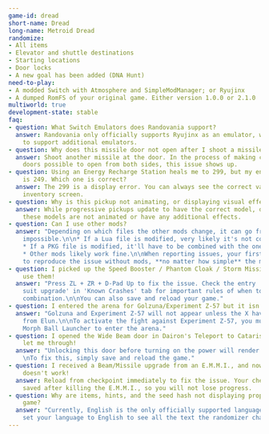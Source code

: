 ```yaml
---
game-id: dread
short-name: Dread
long-name: Metroid Dread
randomize:
- All items
- Elevator and shuttle destinations
- Starting locations
- Door locks
- A new goal has been added (DNA Hunt)
need-to-play:
- A modded Switch with Atmosphere and SimpleModManager; or Ryujinx
- A dumped RomFS of your original game. Either version 1.0.0 or 2.1.0
multiworld: true
development-state: stable
faq:
- question: What Switch Emulators does Randovania support?
  answer: Randovania only officially supports Ryujinx as an emulator, with no plans
    to support additional emulators.
- question: Why does this missile door not open after I shoot a missile at it?
  answer: Shoot another missile at the door. In the process of making certain missile
    doors possible to open from both sides, this issue shows up.
- question: Using an Energy Recharge Station heals me to 299, but my energy maximum
    is 249. Which one is correct?
  answer: The 299 is a display error. You can always see the correct value in the
    inventory screen.
- question: Why is this pickup not animating, or displaying visual effects?
  answer: While progressive pickups update to have the correct model, due to limitations
    these models are not animated or have any additional effects.
- question: Can I use other mods?
  answer: "Depending on which files the other mods change, it can go from simple to
    impossible.\n\n* If a Lua file is modified, very likely it's not compatible.\n
    * If a PKG file is modified, it'll have to be combined with the one from Randovania.\n
    * Other mods likely work fine.\n\nWhen reporting issues, your first step is always
    to reproduce the issue without mods, **no matter how simple** the mod is."
- question: I picked up the Speed Booster / Phantom Cloak / Storm Missile but can't
    use them!
  answer: "Press ZL + ZR + D-Pad Up to fix the issue. Check the entry 'Crashing after
    suit upgrade' in 'Known Crashes' tab for important rules of when to use this button
    combination.\n\nYou can also save and reload your game."
- question: I entered the arena for Golzuna/Experiment Z-57 but it isn't there!
  answer: "Golzuna and Experiment Z-57 will not appear unless the X have been released
    from Elun.\n\nTo activate the fight against Experiment Z-57, you must use the
    Morph Ball Launcher to enter the arena."
- question: I opened the Wide Beam door in Dairon's Teleport to Cataris, but it won't
    let me through!
  answer: "Unlocking this door before turning on the power will render it unopenable.\n
    \nTo fix this, simply save and reload the game."
- question: I received a Beam/Missile upgrade from an E.M.M.I., and now my arm cannon
    doesn't work!
  answer: Reload from checkpoint immediately to fix the issue. Your checkpoint was
    saved after killing the E.M.M.I., so you will not lose progress.
- question: Why are items, hints, and the seed hash not displaying properly in my
    game?
  answer: "Currently, English is the only officially supported language.\n\nYou must
    set your language to English to see all the text the randomizer changes."
---
```

